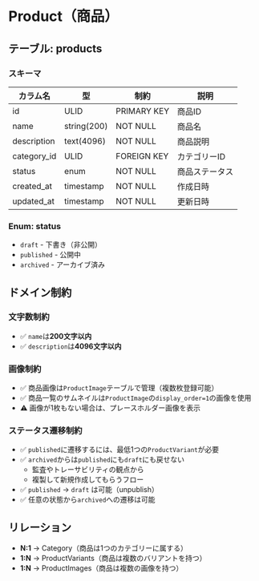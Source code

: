 # Product（商品）

## テーブル: products

### スキーマ

| カラム名 | 型 | 制約 | 説明 |
|---------|-----|------|------|
| id | ULID | PRIMARY KEY | 商品ID |
| name | string(200) | NOT NULL | 商品名 |
| description | text(4096) | NOT NULL | 商品説明 |
| category_id | ULID | FOREIGN KEY | カテゴリーID |
| status | enum | NOT NULL | 商品ステータス |
| created_at | timestamp | NOT NULL | 作成日時 |
| updated_at | timestamp | NOT NULL | 更新日時 |

### Enum: status

- `draft` - 下書き（非公開）
- `published` - 公開中
- `archived` - アーカイブ済み

## ドメイン制約

### 文字数制約

- ✅ `name`は**200文字以内**
- ✅ `description`は**4096文字以内**

### 画像制約

- ✅ 商品画像は`ProductImage`テーブルで管理（複数枚登録可能）
- ✅ 商品一覧のサムネイルは`ProductImage`の`display_order=1`の画像を使用
- ⚠️ 画像が1枚もない場合は、プレースホルダー画像を表示

### ステータス遷移制約

- ✅ `published`に遷移するには、最低1つの`ProductVariant`が必要
- ✅ `archived`からは`published`にも`draft`にも戻せない
  - 監査やトレーサビリティの観点から
  - 複製して新規作成してもらうフロー
- ✅ `published` → `draft` は可能（unpublish）
- ✅ 任意の状態から`archived`への遷移は可能

## リレーション

- **N:1** → Category（商品は1つのカテゴリーに属する）
- **1:N** → ProductVariants（商品は複数のバリアントを持つ）
- **1:N** → ProductImages（商品は複数の画像を持つ）
